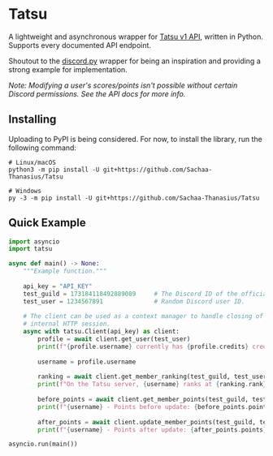 # Tatsu
A lightweight and asynchronous wrapper for [Tatsu v1 API](https://tatsu.gg), written in Python. Supports every documented API endpoint.

Shoutout to the [discord.py](https://github.com/Rapptz/discord.py) wrapper for being an inspiration and providing a strong example for implementation.

*Note: Modifying a user's scores/points isn't possible without certain Discord permissions. See the API docs for more info.*

## Installing
Uploading to PyPI is being considered. For now, to install the library, run the following command:

```shell
# Linux/macOS
python3 -m pip install -U git+https://github.com/Sachaa-Thanasius/Tatsu

# Windows
py -3 -m pip install -U git+https://github.com/Sachaa-Thanasius/Tatsu
```

## Quick Example
```python
import asyncio
import tatsu

async def main() -> None:
    """Example function."""
    
    api_key = "API_KEY"
    test_guild = 173184118492889089     # The Discord ID of the official Tatsu server.
    test_user = 1234567891              # Random Discord user ID.
    
    # The client can be used as a context manager to handle closing of the
    # internal HTTP session.
    async with tatsu.Client(api_key) as client:
        profile = await client.get_user(test_user)
        print(f"{profile.username} currently has {profile.credits} credits and {profile.reputation} reputation.")
        
        username = profile.username
        
        ranking = await client.get_member_ranking(test_guild, test_user, "all")
        print(f"On the Tatsu server, {username} ranks at {ranking.rank} for all time.")
        
        before_points = await client.get_member_points(test_guild, test_user)
        print(f"{username} - Points before update: {before_points.points}")
        
        after_points = await client.update_member_points(test_guild, test_user, -10)
        print(f"{username} - Points after update: {after_points.points}")

asyncio.run(main())
```